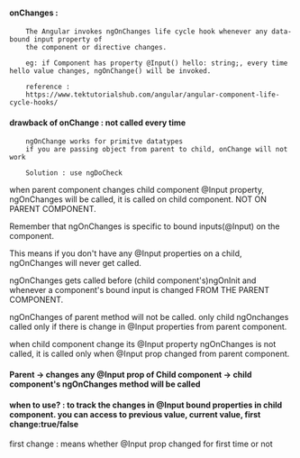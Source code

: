 #### onChanges : 

        The Angular invokes ngOnChanges life cycle hook whenever any data-bound input property of 
        the component or directive changes.

        eg: if Component has property @Input() hello: string;, every time hello value changes, ngOnChange() will be invoked.
        
        reference : 
        https://www.tektutorialshub.com/angular/angular-component-life-cycle-hooks/

#### drawback of onChange : not called every time 

        ngOnChange works for primitve datatypes
        if you are passing object from parent to child, onChange will not work
        
        Solution : use ngDoCheck


when parent component changes child component @Input property, ngOnChanges will be called, it is called on child component. NOT ON PARENT COMPONENT.

Remember that ngOnChanges is specific to bound inputs(@Input) on the component.  

This means if you don't have any @Input properties on a child, ngOnChanges will never get called.  

ngOnChanges gets called before (child component's)ngOnInit and whenever a component's bound input is changed FROM THE PARENT COMPONENT.  

ngOnChanges of parent method will not be called. only child ngOnchanges called only if there is change in @Input properties from parent component.  

when child component change its @Input property ngOnChanges is not called, it is called only when @Input prop changed from parent component.  

#### Parent -> changes any @Input prop of Child component -> child component's ngOnChanges method will be called 

#### when to use? : to track the changes in @Input bound properties in child component. you can access to previous value, current value, first change:true/false

first change : means whether @Input prop changed for first time or not
